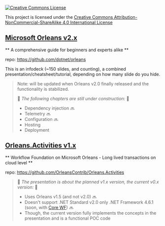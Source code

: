 
[![Creative Commons License](https://i.creativecommons.org/l/by-nc-sa/4.0/88x31.png)](https://creativecommons.org/licenses/by-nc-sa/4.0/)

This project is licensed under the [Creative Commons Attribution-NonCommercial-ShareAlike 4.0 International License](https://creativecommons.org/licenses/by-nc-sa/4.0/legalcode)

## [Microsoft Orleans v2.x](https://github.com/lmagyar/Presentations/raw/master/Presentations/Microsoft%20Orleans.pptx)
** A comprehensive guide for beginners and experts alike **

repo: https://github.com/dotnet/orleans

This is an infodeck (~150 slides, and counting), a combined presentation/cheatsheet/tutorial, depending on how many slide do you hide.

> Note: will be updated when Orleans v2.0 finally released and the functionality is stabilized.
>
> :construction: *The following chapters are still under construction:* :construction:
> - Dependency injection :soon:
> - Telemetry :soon:
> - Configuration :soon:
> - Hosting
> - Deployment

## [Orleans.Activities v1.x](https://github.com/lmagyar/Presentations/raw/master/Presentations/Orleans.Activities.pptx)
** Workflow Foundation on Microsoft Orleans - Long lived transactions on cloud level **

repo: https://github.com/OrleansContrib/Orleans.Activities

> :construction: *The presentation is about the planned v1.x version, the current v0.x version:* :construction:
> - Uses Orleans v1.5 (and not v2.0) :soon:
> - Doesn't support .NET Standard v2.0 only .NET Framework 4.6.1 (soon, with [Core WF](https://github.com/dmetzgar/corewf)) :soon:
> - Though, the current version fully implements the concepts in the presentation and is a functional POC code
